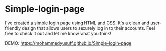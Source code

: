 # Simple-login-page
I've created a simple login page using HTML and CSS. It's a clean and user-friendly design that allows users to securely log in to their accounts. Feel free to check it out and let me know what you think! 

DEMO: https://mohammedyusuff.github.io/Simple-login-page
